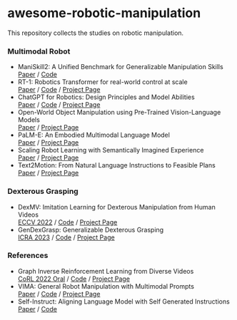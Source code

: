 # awesome-robotic-manipulation
This repository collects the studies on robotic manipulation.

### Multimodal Robot
- ManiSkill2: A Unified Benchmark for Generalizable Manipulation Skills <br>
  [Paper](https://arxiv.org/abs/2302.04659) / [Code](https://github.com/haosulab/ManiSkill2)
- RT-1: Robotics Transformer for real-world control at scale <br>
  [Paper](https://arxiv.org/abs/2212.06817) / [Code](https://github.com/google-research/robotics_transformer) / [Project Page](https://robotics-transformer.github.io/)
- ChatGPT for Robotics: Design Principles and Model Abilities <br>
  [Paper](https://www.microsoft.com/en-us/research/uploads/prod/2023/02/ChatGPT___Robotics.pdf) / [Code](https://github.com/microsoft/PromptCraft-Robotics) / [Project Page](https://www.microsoft.com/en-us/research/group/autonomous-systems-group-robotics/articles/chatgpt-for-robotics/)
- Open-World Object Manipulation using Pre-Trained Vision-Language Models <br>
  [Paper](https://robot-moo.github.io/assets/moo.pdf) / [Project Page](https://robot-moo.github.io/)
- PaLM-E: An Embodied Multimodal Language Model <br>
  [Paper](https://arxiv.org/abs/2303.03378) / [Project Page](https://palm-e.github.io/) 
- Scaling Robot Learning with Semantically Imagined Experience <br>
  [Paper](https://arxiv.org/abs/2302.11550) / [Project Page](https://diffusion-rosie.github.io/)
- Text2Motion: From Natural Language Instructions to Feasible Plans <br>
  [Paper](https://arxiv.org/abs/2303.12153) / [Project Page](https://sites.google.com/stanford.edu/text2motion)

### Dexterous Grasping
- DexMV: Imitation Learning for Dexterous Manipulation from Human Videos <br>
  [ECCV 2022](https://arxiv.org/abs/2108.05877) / [Code](https://github.com/yzqin/dexmv-sim) / [Project Page](https://yzqin.github.io/dexmv/)
- GenDexGrasp: Generalizable Dexterous Grasping <br>
  [ICRA 2023](https://arxiv.org/abs/2210.00722) / [Code](https://github.com/tengyu-liu/GenDexGrasp) / [Project Page](https://sites.google.com/view/gendexgrasp)
### References
- Graph Inverse Reinforcement Learning from Diverse Videos <br>
  [CoRL 2022 Oral](https://arxiv.org/abs/2207.14299) / [Code](https://github.com/SateeshKumar21/graph-inverse-rl) / [Project Page](https://sateeshkumar21.github.io/GraphIRL/)
- VIMA: General Robot Manipulation with Multimodal Prompts <br>
  [Paper](https://arxiv.org/abs/2210.03094) / [Code](https://github.com/vimalabs/VIMA) / [Project Page](https://vimalabs.github.io/)
- Self-Instruct: Aligning Language Model with Self Generated Instructions <br>
  [Paper](https://arxiv.org/pdf/2212.10560v1.pdf) / [Code](https://link.zhihu.com/?target=https%3A//github.com/yizhongw/self-instruct)

